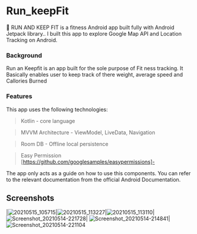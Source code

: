 # Run_keepFit




👀  RUN AND KEEP FIT is a fitness  Android app built fully with Android Jetpack library..
I built this app to explore Google Map API and Location Tracking on Android.




### Background
Run an Keepfit is an app built for the sole purpose of Fit ness tracking. It Basically enables user to keep track of there weight, average speed and Callories Burned

### Features

This app uses the following technologies:

> Kotlin - core language

> MVVM Architecture - ViewModel, LiveData, Navigation 

> Room DB - Offline local persistence

>Easy Permission  [https://github.com/googlesamples/easypermissions]- 

The app only acts as a guide on how to use this components. You can refer to the relevant documentation from the official Android Documentation. 




## Screenshots

|![20210515_105715](https://user-images.githubusercontent.com/64317588/118356734-8b497380-b52b-11eb-8d85-7cb3bd05c62d.gif)|![20210515_113227](https://user-images.githubusercontent.com/64317588/118357858-f0ec2e80-b530-11eb-8296-c18899ba15b0.gif)|![20210515_113110](https://user-images.githubusercontent.com/64317588/118357916-3a3c7e00-b531-11eb-9893-0e69b4d037a8.gif)|![Screenshot_20210514-221728](https://user-images.githubusercontent.com/64317588/118358200-9eac0d00-b532-11eb-9d40-835eda595461.png)|
![Screenshot_20210514-214841](https://user-images.githubusercontent.com/64317588/118358206-a79cde80-b532-11eb-9841-0aabf9b43c20.png)|![Screenshot_20210514-221104](https://user-images.githubusercontent.com/64317588/118358341-2eea5200-b533-11eb-941b-738a9f52ab75.png)



